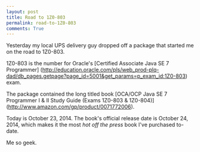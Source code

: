 ```yaml
---
layout: post
title: Road to 1Z0-803 
permalink: road-to-1Z0-803
comments: True
---
```


Yesterday my local UPS delivery guy dropped off a package that started me on the road to 1Z0-803.

1Z0-803 is the number for Oracle's [Certified Associate Java SE 7 Programmer] (http://education.oracle.com/pls/web_prod-plq-dad/db_pages.getpage?page_id=5001&get_params=p_exam_id:1Z0-803) exam. 

The package contained the long titled book [OCA/OCP Java SE 7 Programmer I & II Study Guide (Exams 1Z0-803 & 1Z0-804)] (http://www.amazon.com/gp/product/0071772006). 

Today is October 23, 2014. The book's official release date is October 24, 2014, which makes it the most *hot off the press* book I've purchased to-date. 

Me so geek.
